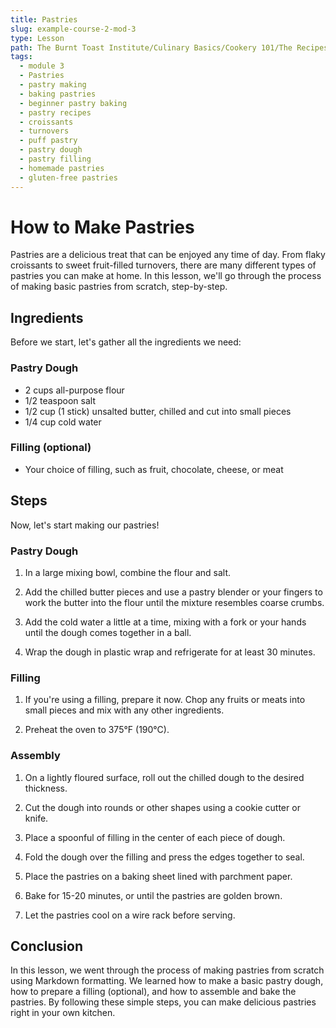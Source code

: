```yaml
---
title: Pastries
slug: example-course-2-mod-3
type: Lesson
path: The Burnt Toast Institute/Culinary Basics/Cookery 101/The Recipes/Pastries
tags:
  - module 3
  - Pastries
  - pastry making
  - baking pastries
  - beginner pastry baking
  - pastry recipes
  - croissants
  - turnovers
  - puff pastry
  - pastry dough
  - pastry filling
  - homemade pastries
  - gluten-free pastries
---
```


# How to Make Pastries

Pastries are a delicious treat that can be enjoyed any time of day. From flaky croissants to sweet fruit-filled turnovers, there are many different types of pastries you can make at home. In this lesson, we'll go through the process of making basic pastries from scratch, step-by-step.

## Ingredients

Before we start, let's gather all the ingredients we need:

### Pastry Dough

- 2 cups all-purpose flour
- 1/2 teaspoon salt
- 1/2 cup (1 stick) unsalted butter, chilled and cut into small pieces
- 1/4 cup cold water

### Filling (optional)

- Your choice of filling, such as fruit, chocolate, cheese, or meat

## Steps

Now, let's start making our pastries!

### Pastry Dough

1. In a large mixing bowl, combine the flour and salt.

2. Add the chilled butter pieces and use a pastry blender or your fingers to work the butter into the flour until the mixture resembles coarse crumbs.

3. Add the cold water a little at a time, mixing with a fork or your hands until the dough comes together in a ball.

4. Wrap the dough in plastic wrap and refrigerate for at least 30 minutes.

### Filling

1. If you're using a filling, prepare it now. Chop any fruits or meats into small pieces and mix with any other ingredients.

2. Preheat the oven to 375°F (190°C).

### Assembly

1. On a lightly floured surface, roll out the chilled dough to the desired thickness.

2. Cut the dough into rounds or other shapes using a cookie cutter or knife.

3. Place a spoonful of filling in the center of each piece of dough.

4. Fold the dough over the filling and press the edges together to seal.

5. Place the pastries on a baking sheet lined with parchment paper.

6. Bake for 15-20 minutes, or until the pastries are golden brown.

7. Let the pastries cool on a wire rack before serving.

## Conclusion

In this lesson, we went through the process of making pastries from scratch using Markdown formatting. We learned how to make a basic pastry dough, how to prepare a filling (optional), and how to assemble and bake the pastries. By following these simple steps, you can make delicious pastries right in your own kitchen.
